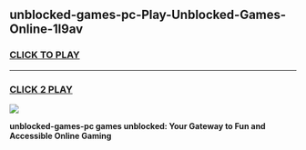 
## unblocked-games-pc-Play-Unblocked-Games-Online-1l9av
<h3>
<a href="https://premium76.site?title=unblocked-games-pc&ref=25A">CLICK TO PLAY</a></h3>
<hr>

<h3>
<a href="https://premium76.site?title=unblocked-games-pc&ref=25A">CLICK 2 PLAY</a>
  
</h3>

<a href="https://premium76.site?title=unblocked-games-pc&ref=25A"><img src="https://clearcache.store/games.png"></a>


**unblocked-games-pc games unblocked: Your Gateway to Fun and Accessible Online Gaming**
